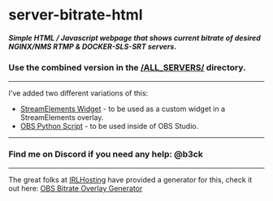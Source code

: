 # server-bitrate-html
##### Simple HTML / Javascript webpage that shows current bitrate of desired NGINX/NMS RTMP & DOCKER-SLS-SRT servers.

### Use the combined version in the [/ALL_SERVERS/](https://github.com/b3ck/server-bitrate-html/tree/master/ALL_SERVERS) directory.

---
I've added two different variations of this:
- [StreamElements Widget](https://github.com/b3ck/server-bitrate-html/tree/master/streamelements) - to be used as a custom widget in a StreamElements overlay.
- [OBS Python Script](https://github.com/b3ck/server-bitrate-html/tree/master/python) - to be used inside of OBS Studio.
---

### Find me on Discord if you need any help: @b3ck

---
The great folks at [IRLHosting](https://irlhosting.com/) have provided a generator for this, check it out here: [OBS Bitrate Overlay Generator](https://irlhosting.com/bitrate/)
